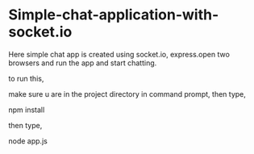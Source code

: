 # Simple-chat-application-with-socket.io
Here simple chat app is created using socket.io, express.open two browsers and run the app and start chatting.

to run this,

make sure u are in the project directory in command prompt, then type,

npm install

then type,

node app.js


